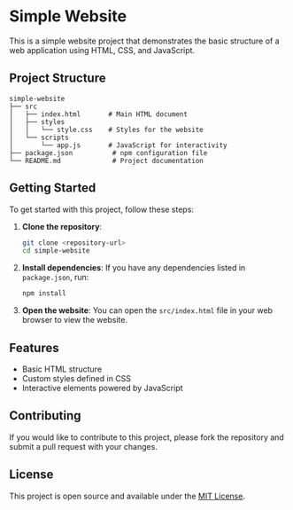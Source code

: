 # Simple Website

This is a simple website project that demonstrates the basic structure of a web application using HTML, CSS, and JavaScript.

## Project Structure

```
simple-website
├── src
│   ├── index.html       # Main HTML document
│   ├── styles
│   │   └── style.css    # Styles for the website
│   └── scripts
│       └── app.js       # JavaScript for interactivity
├── package.json          # npm configuration file
└── README.md             # Project documentation
```

## Getting Started

To get started with this project, follow these steps:

1. **Clone the repository**:
   ```bash
   git clone <repository-url>
   cd simple-website
   ```

2. **Install dependencies**:
   If you have any dependencies listed in `package.json`, run:
   ```bash
   npm install
   ```

3. **Open the website**:
   You can open the `src/index.html` file in your web browser to view the website.

## Features

- Basic HTML structure
- Custom styles defined in CSS
- Interactive elements powered by JavaScript

## Contributing

If you would like to contribute to this project, please fork the repository and submit a pull request with your changes.

## License

This project is open source and available under the [MIT License](LICENSE).